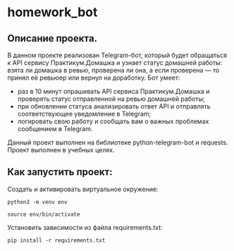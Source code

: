 # homework_bot

## Описание проекта.
В данном проекте реализован Telegram-бот, который будет обращаться к API сервису Практикум.Домашка и узнает статус домашней работы: взята ли домашка в ревью, проверена ли она, а если проверена — то принял её ревьюер или вернул на доработку.
Бот умеет:
- раз в 10 минут опрашивать API сервиса Практикум.Домашка и проверять статус отправленной на ревью домашней работы;
- при обновлении статуса анализировать ответ API и отправлять соответствующее уведомление в Telegram;
- логировать свою работу и сообщать вам о важных проблемах сообщением в Telegram.

Данный проект выполнен на библиотеке python-telegram-bot и requests. Проект выполнен в учебных целях.


## Как запустить проект: 

Cоздать и активировать виртуальное окружение:
```
python3 -m venv env
```

```
source env/bin/activate
```

Установить зависимости из файла requirements.txt:
```
pip install -r requirements.txt
```
